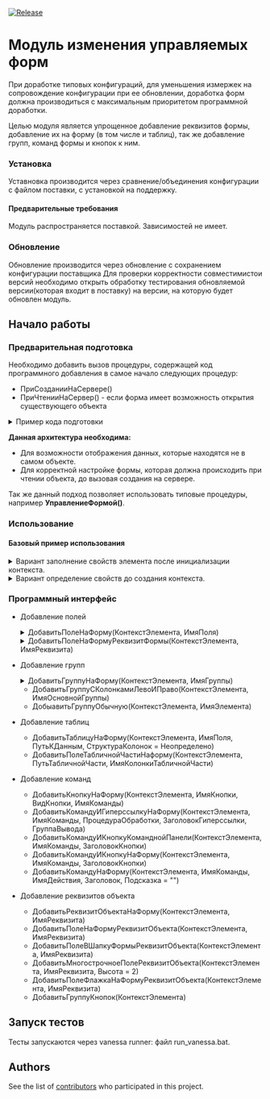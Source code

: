[![Release](https://img.shields.io/github/tag/huxuxuya/FormModificator.svg?label=Last%20release&a)](https://github.com/huxuxuya/FormModificator/releases)

# Модуль изменения управляемых форм

При доработке типовых конфигураций, для уменьшения измержек на сопровождение конфигурации при ее обновлении, доработка форм должна производиться с максимальным приоритетом программной доработки.

Целью модуля является упрощенное добавление реквизитов формы, добавление их на форму (в том числе и таблиц), так же добавление групп, команд формы и кнопок к ним.

### Установка

Уставновка производится через сравнение/объединения конфигурации с файлом поставки, с установкой на поддержку.

#### Предварительные требования

Модуль распространяется поставкой. 
Зависимостей не имеет.

### Обновление

Обновление производится через обновление с сохранением конфигурации поставщика
Для проверки корректности совместимистои версий необходимо открыть обработку тестирования обновляемой версии(которая входит в поставку) на версии, на которую будет обновлен модуль.

## Начало работы

### Предварительная подготовка

Необходимо добавить вызов процедуры, содержащей код программного добавления в самое начало следующих процедур:
 * ПриСозданииНаСервере()
 * ПриЧтенииНаСервер() - если форма имеет возможность открытия существующего объекта
  
 <details>
  <summary>Пример кода подготовки</summary>
	
 ``` bsl
&НаСервере
Процедура ПриЧтенииНаСервере(ТекущийОбъект)
	ПрефиксПодготовитьФорму();
	//Текст процедуры	
КонецПроцедуры 	

 &НаСервере
Процедура ПриСозданииНаСервере(Отказ, СтандартнаяОбработка)
	ПрефиксПодготовитьФорму();
	//Текст процедуры	
КонецПроцедуры 

&НаСервере	
Процедура ПрефиксПодготовитьФорму()
	Если РедакторФорм.ФормаПодготовлена(ЭтаФорма) Тогда
		Возврат;
	КонецЕсли;
	//Код изменения формы
КонецПроцедуры 
```
</details>

**Данная архитектура необходима:**
* Для возможности отображения данных, которые находятся не в самом объекте. 
* Для корректной настройке формы, которая должна происходить при чтении объекта, до вызовая создания на сервере.

Так же данный подход позволяет использовать типовые процедуры, например **УправлениеФормой()**.

### Использование

#### Базовый пример использования
<details>
 <summary>Вариант заполнение свойств элемента после инициализации контекста.</summary>
	
``` bsl
КонтекстФормы = РедакторФорм.СоздатьКонтекстЭлемента(ЭтотОбъект);	
КонтекстФормы.Свойства.Вставить("Вид", ВидГруппыФормы.ОбычнаяГруппа);
КонтекстФормы.Свойства.Вставить("Группировка", ГруппировкаПодчиненныхЭлементовФормы.ГоризонтальнаяЕслиВозможно);
КонтекстФормы.Свойства.Вставить("ОтображатьЗаголовок", Ложь);
ЭлементГруппаШапка = РедакторФорм.ДобавитьГруппуНаФорму(КонтекстФормы, "ГруппаШапка"); 
```
</details>

<details>
 <summary>Вариант определение свойств до создания контекста.</summary>
	
``` bsl
Свойства = Новый Структура("Вид, ОтображатьЗаголовок", ВидГруппыФормы.ОбычнаяГруппа, Ложь);
КонтекстФормы = РедакторФорм.СоздатьКонтекстЭлемента(ЭтотОбъект, , , Свойства);	
ЭлементГруппаШапка = РедакторФорм.ДобавитьГруппуНаФорму(КонтекстФормы, "ГруппаШапка"); 
```
</details>

### Программный интерфейс

* Добавление полей
	<details>
	 <summary>ДобавитьПолеНаФорму(КонтекстЭлемента, ИмяПоля)</summary>

	``` bsl
	КонтекстПоля = РедакторФорм.СоздатьКонтекстЭлемента(ЭтотОбъект, ГруппаЛево);	
	КонтекстПоля.Свойства.Вставить("ПутьКДанным", "Статус");
	РедакторФорм.ДобавитьПолеНаФорму(КонтекстПоля, "Статус");
	```
	</details>
	<details>
	 <summary>ДобавитьПолеНаФормуРеквизитФормы(КонтекстЭлемента, ИмяРеквизита)</summary>

	``` bsl
	КонтекстЭлемента = РедакторФорм.СоздатьКонтекстЭлемента(ЭтотОбъект, ГруппаПраво);
	РедакторФорм.ДобавитьПолеНаФормуРеквизитФормы(КонтекстЭлемента, "Состояние");
	```
	</details>	
* Добавление групп 
	<details>
	 <summary>ДобавитьГруппуНаФорму(КонтекстЭлемента, ИмяГруппы)</summary>

	``` bsl
	КонтекстСтраницы = РедакторФорм.СоздатьКонтекстЭлемента(ЭтотОбъект);
	КонтекстСтраницы.Свойства.Вставить("Вид", ВидГруппыФормы.Страницы);
	ГруппаСтраницы = РедакторФорм.ДобавитьГруппуНаФорму(КонтекстСтраницы, "ГруппаСтраницы");

	КонтекстСтраницы.Свойства.Вид = ВидГруппыФормы.Страница;	
	КонтекстСтраницы.Родитель = ГруппаСтраницы;
	КонтекстСтраницы.Свойства.Вставить("Заголовок", "Товары");
	СтраницаТовары = РедакторФорм.ДобавитьГруппуНаФорму(КонтекстСтраницы, "СтраницаТовары");	
	
	КонтекстСтраницы.Свойства.Вставить("Заголовок", "Услуги");
	СтраницаУслуги = РедакторФорм.ДобавитьГруппуНаФорму(КонтекстСтраницы, "СтраницаУслуги");
	```
	</details>	
	
	* ДобавитьГруппуСКолонкамиЛевоИПраво(КонтекстЭлемента, ИмяОсновнойГруппы)
	* ДобыавитьГруппуОбычную(КонтекстЭлемента, ИмяЭлемента) 
* Добавление таблиц
	 * ДобавитьТаблицуНаФорму(КонтекстЭлемента, ИмяПоля, ПутьКДанным, СтруктураКолонок = Неопределено)
	 * ДобавитьПолеТабличнойЧастиНаформу(КонтекстЭлемента, ПутьТабличнойЧасти, ИмяКолонкиТабличнойЧасти) 
* Добавление команд
	 * ДобавитьКнопкуНаФорму(КонтекстЭлемента, ИмяКнопки, ВидКнопки, ИмяКоманды)
	 * ДобавитьКомандуИГиперссылкуНаФорму(КонтекстЭлемента, ИмяКоманды, ПроцедураОбработки, ЗаголовокГиперссылки, ГруппаВывода)
	 * ДобавитьКомандуИКнопкуКоманднойПанели(КонтекстЭлемента, ИмяКоманды, ЗаголовокКнопки) 
	 * ДобавитьКомандуИКнопкуНаФорму(КонтекстЭлемента, ИмяКоманды, ЗаголовокКнопки)
	 * ДобавитьКомандуНаФорму(КонтекстЭлемента, ИмяКоманды, ИмяДействия, Заголовок, Подсказка = "") 
* Добавление реквизитов объекта
	 * ДобавитьРеквизитОбъектаНаФорму(КонтекстЭлемента, ИмяРеквизита)
	 * ДобавитьПолеНаФормуРеквизитОбъекта(КонтекстЭлемента, ИмяРеквизита)
	 * ДобавитьПолеВШапкуФормыРеквизитОбъекта(КонтекстЭлемента, ИмяРеквизита)
	 * ДобавитьМногострочноеПолеРеквизитОбъекта(КонтекстЭлемента, ИмяРеквизита, Высота = 2)
	 * ДобавитьПолеФлажкаНаФормуРеквизитОбъекта(КонтекстЭлемента, ИмяРеквизита)
	 * ДобавитьГруппуКнопок(КонтекстЭлемента)

## Запуск тестов

Тесты запускаются через vanessa runner: файл run_vanessa.bat.

## Authors

See the list of [contributors](https://github.com/huxuxuya/FormModificator/contributors) who participated in this project.

